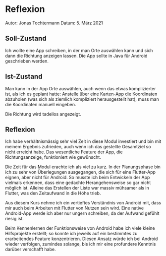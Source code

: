 # Reflexion

Autor: Jonas Tochtermann
Datum: 5. März 2021

## Soll-Zustand

Ich wollte eine App schreiben, in der man Orte auswählen kann und sich dann die Richtung anzeigen lassen. Die App sollte in Java für Android geschrieben werden.

## Ist-Zustand

Man kann in der App Orte auswählen, auch wenn das etwas komplizierter ist, als ich es geplant hatte: Anstelle über eine Karten-App die Koordinaten abzuholen (was sich als ziemlich kompliziert herausgestellt hat), muss man die Koordinaten manuell eingeben.

Die Richtung wird tadellos angezeigt.

## Reflexion

Ich habe verhältnismässig sehr viel Zeit in diese Modul investiert und bin mit meinem Ergebnis zufrieden, auch wenn ich das gestellte Gesamtziel so nicht erreicht habe. Das wesentliche Feature der App, die Richtungsanzeige, funktioniert wie gewünscht.

Die Zeit für das Modul erachte ich als viel zu kurz. In der Planungsphase bin ich zu sehr von Überlegungen ausgegangen, die sich für eine Flutter-App eignen, aber nicht für Android. So musste ich beim Entwickeln der App vielmals erkennen, dass eine gedachte Herangehensweise so gar nicht möglich ist. Alleine das Erstellen der Liste war massiv mühsamer als in Flutter, was den Zeitaufwand in die Höhe trieb.

Aus diesem Kurs nehme ich ein vertieftes Verständnis von Android mit, dass mir auch beim Arbeiten mit Flutter von Nutzen sein wird. Eine native Android-App werde ich aber nur ungern schreiben, da der Aufwand gefühlt riesig ist.

Beim Kennenlernen der Funktionsweise von Android habe ich viele kleine Hilfsprojekte erstellt; so konnte ich jeweils auf ein bestimmtes zu erarbeitendes Feature konzentrieren. Diesen Ansatz würde ich bei Android wieder verfolgen, zumindes solange, bis ich mir eine profundere Kenntnis darüber verschafft habe.
